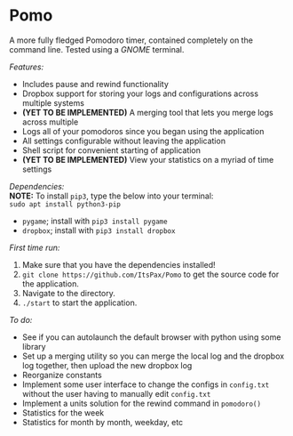 # Pomo
A more fully fledged Pomodoro timer, contained completely on the command line. Tested using a _GNOME_ terminal.  

_Features:_  
- Includes pause and rewind functionality  
- Dropbox support for storing your logs and configurations across multiple systems  
- **(YET TO BE IMPLEMENTED)** A merging tool that lets you merge logs across multiple  
- Logs all of your pomodoros since you began using the application  
- All settings configurable without leaving the application  
- Shell script for convenient starting of application  
- **(YET TO BE IMPLEMENTED)** View your statistics on a myriad of time settings  

_Dependencies:_  
**NOTE:** To install `pip3`, type the below into your terminal:  
`sudo apt install python3-pip`  
  
- `pygame`; install with `pip3 install pygame`  
- `dropbox`; install with `pip3 install dropbox`  

_First time run:_  
1. Make sure that you have the dependencies installed!  
2. `git clone https://github.com/ItsPax/Pomo` to get the source code for the application.  
3. Navigate to the directory.   
4. `./start` to start the application.  


_To do:_  
- See if you can autolaunch the default browser with python using some library
- Set up a merging utility so you can merge the local log and the dropbox log together, then upload the new dropbox log  
- Reorganize constants  
- Implement some user interface to change the configs in `config.txt` without the user having to manually edit `config.txt`
- Implement a units solution for the rewind command in `pomodoro()`  
- Statistics for the week  
- Statistics for month by month, weekday, etc  
